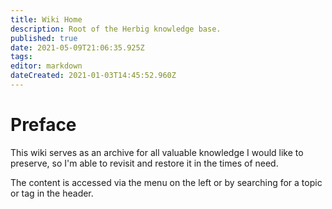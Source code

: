 ```yaml
---
title: Wiki Home
description: Root of the Herbig knowledge base.
published: true
date: 2021-05-09T21:06:35.925Z
tags: 
editor: markdown
dateCreated: 2021-01-03T14:45:52.960Z
---
```


# Preface

This wiki serves as an archive for all valuable knowledge I would like to preserve, so I'm able to revisit and restore it in the times of need.

The content is accessed via the menu on the left or by searching for a topic or tag in the header.